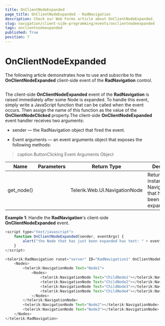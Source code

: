 ```yaml
---
title: OnClientNodeExpanded
page_title: OnClientNodeExpanded - RadNavigation
description: Check our Web Forms article about OnClientNodeExpanded.
slug: navigation/client-side-programming/events/onclientnodeexpanded
tags: onclientnodeexpanded
published: True
position: 7
---
```


# OnClientNodeExpanded

The following article demonstrates how to use and subscribe to the **OnClientNodeExpanded** client-side event of the **RadNavigation** control.

## 

The client-side **OnClientNodeExpanded** event of the **RadNavigation** is raised immediately after some Node is expanded. To handle this event, simply write a JavaScript function that can be called when the event occurs. Then assign the name of this function as the value of the **OnClientNodeClicked** property.The client-side **OnClientNodeExpanded** event handler receives two arguments:

* sender — the RadNavigation object that fired the event.

* Event arguments — an event arguments object that exposes the following methods:


>caption ButtonClicking Event Arguments Object

|  **Name**  |  **Parameters**  |  **Return Type**  |  **Description**  |
| ------ | ------ | ------ | ------ |
|get_node()||Telerik.Web.UI.NavigationNode|Returns an instance of NavigationNode that has just been expanded.|

**Example 1**: Handle the **RadNavigation**'s client-side **OnClientNodeExpanded** event.

````JavaScript
<script type="text/javascript">
	function OnClientNodeExpanded(sender, eventArgs) {
		alert("the Node that has just been expanded has text: " + eventArgs.get_node().get_text());
	}
</script>

<telerik:RadNavigation runat="server" ID="RadNavigation1" OnClientNodeExpanded="OnClientNodeExpanded">
	<Nodes>
		<telerik:NavigationNode Text="Node1">
			<Nodes>
				<telerik:NavigationNode Text="ChildNode1"></telerik:NavigationNode>
				<telerik:NavigationNode Text="ChildNode2"></telerik:NavigationNode>
				<telerik:NavigationNode Text="ChildNode3"></telerik:NavigationNode>
				<telerik:NavigationNode Text="ChildNode4"></telerik:NavigationNode>
			</Nodes>
		</telerik:NavigationNode>
		<telerik:NavigationNode Text="Node2"></telerik:NavigationNode>
		<telerik:NavigationNode Text="Node3"></telerik:NavigationNode>
	</Nodes>
</telerik:RadNavigation>
````


